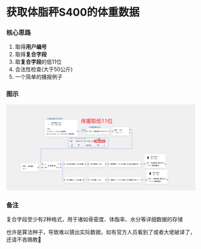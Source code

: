 # 获取体脂秤S400的体重数据
### 核心思路
1. 取得**用户编号**
2. 取得**复合字段**
3. 取**复合字段**的低11位
4. 合法性检查(大于50公斤)
5. 一个简单的播报例子
### 图示
![图示](5_体脂秤S400，体重获取.png)
### 备注
复合字段至少有2种格式，用于诸如骨密度、体脂率、水分等详细数据的存储

也许是算法种子，导致难以猜出实际数据，如有官方人员看到了或者大佬破译了，还请不吝赐教🙏